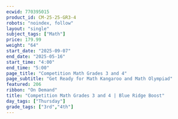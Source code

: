 ```yaml
---
ecwid: 770395015
product_id: CM-25-25-GR3-4
robots: "noindex, follow"
layout: "single"
subject_tags: ["Math"]
price: 179.99
weight: "64"
start_date: "2025-09-07"
end_date: "2025-05-16"
start_time: "4:00"
end_time: "5:00"
page_title: "Competition Math Grades 3 and 4"
page_subtitle: "Get Ready for Math Kangaroo and Math Olympiad"
featured: 206
ribbon: "On Demand"
title: "Competition Math Grades 3 and 4 | Blue Ridge Boost"
day_tags: ["Thursday"]
grade_tags: ["3rd","4th"]
---
```

